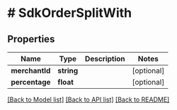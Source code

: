 # # SdkOrderSplitWith

## Properties

| Name           | Type       | Description | Notes      |
|----------------|------------|-------------|------------|
| **merchantId** | **string** |             | [optional] |
| **percentage** | **float**  |             | [optional] |

[[Back to Model list]](../../README.md#models) [[Back to API list]](../../README.md#endpoints) [[Back to README]](../../README.md)
